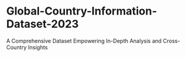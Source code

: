 # Global-Country-Information-Dataset-2023
A Comprehensive Dataset Empowering In-Depth Analysis and Cross-Country Insights
